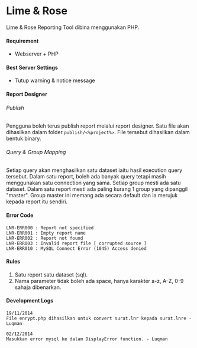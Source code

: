 Lime & Rose
===========

Lime &amp; Rose Reporting Tool dibina menggunakan PHP.

#### Requirement
- Webserver + PHP

#### Best Server Settings
- Tutup warning & notice message

#### Report Designer
###### Publish
Pengguna boleh terus publish report melalui report designer. Satu file akan dihasilkan dalam folder `publish/<%project%>`. File tersebut dihasilkan dalam bentuk binary.

###### Query & Group Mapping
Setiap query akan menghasilkan satu dataset iaitu hasil execution query tersebut. Dalam satu report, boleh ada banyak query tetapi masih menggunakan satu connection yang sama. Setiap group mesti ada satu dataset. Dalam satu report mesti ada paling kurang 1 group yang dipanggil "master". Group master ini memang ada secara default dan ia merujuk kepada report itu sendiri.

#### Error Code
```
LNR-ERR000 : Report not specified
LNR-ERR001 : Empty report name
LNR-ERR002 : Report not found
LNR-ERR003 : Invalid report file [ corrupted source ]
LNR-ERR010 : MySQL Connect Error (1045) Access denied
```

#### Rules
1. Satu report satu dataset (sql).
2. Nama parameter tidak boleh ada space, hanya karakter a-z, A-Z, 0-9 sahaja dibenarkan.


#### Development Logs
````
19/11/2014
File enrypt.php dihasilkan untuk convert surat.lnr kepada surat.lnre - Luqman

02/12/2014
Masukkan error mysql ke dalam DisplayError function. - Luqman
````
